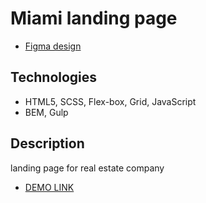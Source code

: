 # Miami landing page
- [Figma design](https://www.figma.com/file/nHz8bflIwJaWP3P99vKTH5/miami_home_new?node-id=16033%3A3)

## Technologies
- HTML5, SCSS, Flex-box, Grid, JavaScript
- BEM, Gulp

## Description
landing page for real estate company
- [DEMO LINK](https://burunduk003.github.io/Miami/)
